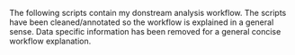 The following scripts contain my donstream analysis workflow. 
The scripts have been cleaned/annotated so the workflow is explained in a general sense. 
Data specific information has been removed for a general concise workflow explanation. 
